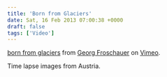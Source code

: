 ```yaml
---
title: 'Born from Glaciers'
date: Sat, 16 Feb 2013 07:00:38 +0000
draft: false
tags: ['Video']
---
```


[born from glaciers](http://vimeo.com/59073454) from [Georg Froschauer](http://vimeo.com/user12522997) on [Vimeo](http://vimeo.com).

Time lapse images from Austria.